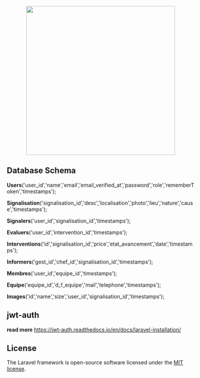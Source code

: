 <p align="center"><img src="https://res.cloudinary.com/dtfbvvkyp/image/upload/v1566331377/laravel-logolockup-cmyk-red.svg" width="400"></p>

## Database Schema

<strong>Users</strong>('user_id','name','email','email_verified_at','password','role','rememberToken','timestamps');

<strong>Signalisation</strong>('signalisation_id','desc','localisation','photo','lieu','nature','cause','timestamps');

<strong>Signalers</strong>('user_id','signalisation_id','timestamps');

<strong>Evaluers</strong>('user_id','intervention_id','timestamps');

<strong>Interventions</strong>('id','signalisation_id','price','etat_avancement','date','timestamps');

<strong>Informers</strong>('gest_id','chef_id','signalisation_id','timestamps');

<strong>Membres</strong>('user_id','equipe_id','timestamps');

<strong>Equipe</strong>('equipe_id','d_f_equipe','mail','telephone','timestamps');

<strong>Images</strong>('id','name','size','user_id','signalisation_id','timestamps');

## jwt-auth

<strong>read more</strong> https://jwt-auth.readthedocs.io/en/docs/laravel-installation/

## License

The Laravel framework is open-source software licensed under the [MIT license](https://opensource.org/licenses/MIT).
